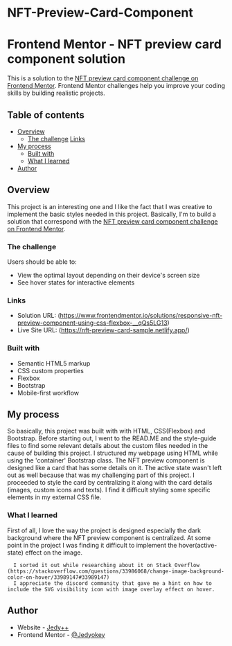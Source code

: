# NFT-Preview-Card-Component

# Frontend Mentor - NFT preview card component solution

This is a solution to the [NFT preview card component challenge on Frontend Mentor](https://www.frontendmentor.io/challenges/nft-preview-card-component-SbdUL_w0U). Frontend Mentor challenges help you improve your coding skills by building realistic projects. 

## Table of contents

- [Overview](#overview)
  - [The challenge](#the-challenge)
    [Links](#links)
- [My process](#my-process)
  - [Built with](#built-with)        
  - [What I learned](#what-i-learned)       
- [Author](#author)    

## Overview
  This project is an interesting one and I like the fact that I was creative to implement the basic styles needed in this project. Basically, I'm to build a solution that correspond with the [NFT preview card component challenge on Frontend Mentor](https://www.frontendmentor.io/challenges/nft-preview-card-component-SbdUL_w0U). 

### The challenge

Users should be able to:

- View the optimal layout depending on their device's screen size
- See hover states for interactive elements

### Links

- Solution URL: (https://www.frontendmentor.io/solutions/responsive-nft-preview-component-using-css-flexbox-__qQs5LG13)
- Live Site URL: (https://nft-preview-card-sample.netlify.app/)

### Built with

- Semantic HTML5 markup
- CSS custom properties
- Flexbox
- Bootstrap
- Mobile-first workflow

## My process
  So basically, this project was built with with HTML, CSS(Flexbox) and Bootstrap. Before starting out, I went to the 
  READ.ME and the style-guide files to find some relevant details about the custom files needed in the cause of building this project. 
  I structured my webpage using HTML while using the 'container' Bootstrap class. The NFT preview component is designed like a card that has some details on it. The active state wasn't left out as well because that was my challenging part of this project. I proceeded to style the card by centralizing it along with the card details (images, custom icons and texts). I find it difficult styling some specific elements in my external CSS file. 

### What I learned

  First of all, I love the way the project is designed especially the dark background where the NFT preview component is centralized. At some point in the project I was finding it difficult to implement the hover(active-state) effect on the image. 

      I sorted it out while researching about it on Stack Overflow (https://stackoverflow.com/questions/33986068/change-image-background-color-on-hover/33989147#33989147) 
      I appreciate the discord community that gave me a hint on how to include the SVG visibility icon with image overlay effect on hover. 

## Author

- Website - [Jedy++](https://github.com/Jedyokey/NFT-Preview-Card-Component) 
- Frontend Mentor - [@Jedyokey](https://www.frontendmentor.io/profile/Jedyokey)

